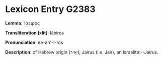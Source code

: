 # Lexicon Entry G2383

**Lemma**: Ἰάειρος

**Transliteration (xlit)**: Iáeiros

**Pronunciation**: ee-ah'-i-ros

**Description**:
of Hebrew origin (יָאִיר); Jairus (i.e. Jair), an Israelite:--Jairus.
